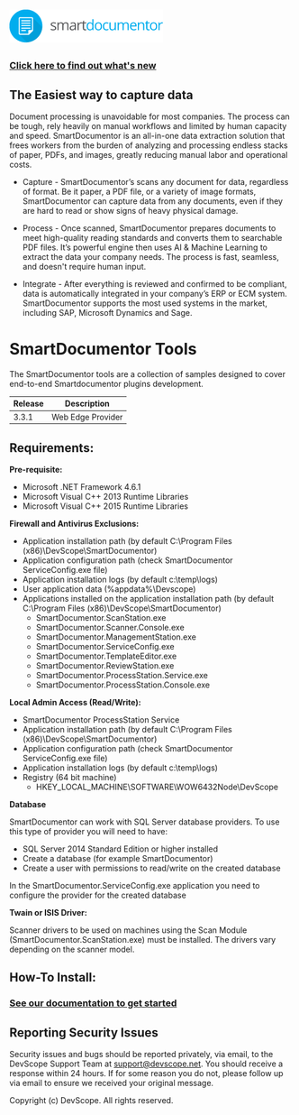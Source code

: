 
# ![SmartDocumentor Tools](./docs/media/smartdocumentor.png)

### [Click here to find out what's new](https://www.smartdocumentor.net)

## The Easiest way to capture data

Document processing is unavoidable for most companies. The process can be tough, rely heavily on manual workflows and limited by human capacity and speed. SmartDocumentor is an all-in-one data extraction solution that frees workers from the burden of analyzing and processing endless stacks of paper, PDFs, and images, greatly reducing manual labor and operational costs.

- Capture - SmartDocumentor’s scans any document for data, regardless of format. Be it paper, a PDF file, or a variety of image formats, SmartDocumentor can capture data from any documents, even if they are hard to read or show signs of heavy physical damage.

- Process - Once scanned, SmartDocumentor prepares documents to meet high-quality reading standards and converts them to searchable PDF files. It’s powerful engine then uses AI & Machine Learning to extract the data your company needs. The process is fast, seamless, and doesn't require human input.

- Integrate - After everything is reviewed and confirmed to be compliant, data is automatically integrated in your company’s ERP or ECM system. SmartDocumentor supports the most used systems in the market, including SAP, Microsoft Dynamics and Sage.

# SmartDocumentor Tools 
The SmartDocumentor tools are a collection of samples designed to cover end-to-end Smartdocumentor plugins development.

| Release   | Description |
|-----------------|--------------|
| 3.3.1 | Web Edge Provider |

## Requirements:
**Pre-requisite:**

- Microsoft .NET Framework 4.6.1
- Microsoft Visual C++ 2013 Runtime Libraries
- Microsoft Visual C++ 2015 Runtime Libraries


**Firewall and Antivirus Exclusions:**

- Application installation path (by default C:\Program Files (x86)\DevScope\SmartDocumentor)
- Application configuration path (check SmartDocumentor ServiceConfig.exe file)
- Application installation logs (by default c:\temp\logs)
- User application data (%appdata%\Devscope)
- Applications installed on the application installation path (by default C:\Program Files (x86)\DevScope\SmartDocumentor)
  - SmartDocumentor.ScanStation.exe
  - SmartDocumentor.Scanner.Console.exe
  - SmartDocumentor.ManagementStation.exe
  - SmartDocumentor.ServiceConfig.exe
  - SmartDocumentor.TemplateEditor.exe
  - SmartDocumentor.ReviewStation.exe
  - SmartDocumentor.ProcessStation.Service.exe
  - SmartDocumentor.ProcessStation.Console.exe
  
  
**Local Admin Access (Read/Write):**

- SmartDocumentor ProcessStation Service
- Application installation path (by default C:\Program Files (x86)\DevScope\SmartDocumentor)
- Application configuration path (check SmartDocumentor ServiceConfig.exe file)
- Application installation logs (by default c:\temp\logs)
- Registry (64 bit machine)
  - HKEY_LOCAL_MACHINE\SOFTWARE\WOW6432Node\DevScope
  

**Database**

SmartDocumentor can work with SQL Server database providers. To use this type of provider you will need to have:
- SQL Server 2014 Standard Edition or higher installed
- Create a database (for example SmartDocumentor)
- Create a user with permissions to read/write on the created database

In the SmartDocumentor.ServiceConfig.exe application you need to configure the provider for the created database


**Twain or ISIS Driver:**

Scanner drivers to be used on machines using the Scan Module (SmartDocumentor.ScanStation.exe) must be installed. The drivers vary depending on the scanner model.

## How-To Install:

### [See our documentation to get started](https://github.com/DevScope/ocr-smartdocumentor/wiki) 

## Reporting Security Issues
Security issues and bugs should be reported privately, via email, to the DevScope Support Team at [support@devscope.net](mailto:support@devscope.net). You should receive a response within 24 hours. If for some reason you do not, please follow up via email to ensure we received your original message. 

Copyright (c) DevScope. All rights reserved.

